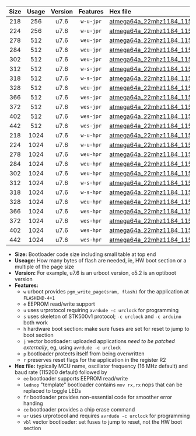 |Size|Usage|Version|Features|Hex file|
|:-:|:-:|:-:|:-:|:--|
|218|256|u7.6|`w-u-jpr`|[atmega64a_22mhz1184_115200bps_ur_vbl.hex](https://raw.githubusercontent.com/stefanrueger/urboot/main//atmega64a_22mhz1184_115200bps_ur_vbl.hex)|
|224|256|u7.6|`w-u-jpr`|[atmega64a_22mhz1184_115200bps_lednop_ur_vbl.hex](https://raw.githubusercontent.com/stefanrueger/urboot/main//atmega64a_22mhz1184_115200bps_lednop_ur_vbl.hex)|
|278|512|u7.6|`weu-jpr`|[atmega64a_22mhz1184_115200bps_ee_ur_vbl.hex](https://raw.githubusercontent.com/stefanrueger/urboot/main//atmega64a_22mhz1184_115200bps_ee_ur_vbl.hex)|
|284|512|u7.6|`weu-jpr`|[atmega64a_22mhz1184_115200bps_ee_lednop_ur_vbl.hex](https://raw.githubusercontent.com/stefanrueger/urboot/main//atmega64a_22mhz1184_115200bps_ee_lednop_ur_vbl.hex)|
|302|512|u7.6|`weu-jpr`|[atmega64a_22mhz1184_115200bps_ee_lednop_fr_ur_vbl.hex](https://raw.githubusercontent.com/stefanrueger/urboot/main//atmega64a_22mhz1184_115200bps_ee_lednop_fr_ur_vbl.hex)|
|312|512|u7.6|`w-s-jpr`|[atmega64a_22mhz1184_115200bps_vbl.hex](https://raw.githubusercontent.com/stefanrueger/urboot/main//atmega64a_22mhz1184_115200bps_vbl.hex)|
|318|512|u7.6|`w-s-jpr`|[atmega64a_22mhz1184_115200bps_lednop_vbl.hex](https://raw.githubusercontent.com/stefanrueger/urboot/main//atmega64a_22mhz1184_115200bps_lednop_vbl.hex)|
|328|512|u7.6|`weu-jpr`|[atmega64a_22mhz1184_115200bps_ee_lednop_fr_ce_ur_vbl.hex](https://raw.githubusercontent.com/stefanrueger/urboot/main//atmega64a_22mhz1184_115200bps_ee_lednop_fr_ce_ur_vbl.hex)|
|366|512|u7.6|`wes-jpr`|[atmega64a_22mhz1184_115200bps_ee_vbl.hex](https://raw.githubusercontent.com/stefanrueger/urboot/main//atmega64a_22mhz1184_115200bps_ee_vbl.hex)|
|372|512|u7.6|`wes-jpr`|[atmega64a_22mhz1184_115200bps_ee_lednop_vbl.hex](https://raw.githubusercontent.com/stefanrueger/urboot/main//atmega64a_22mhz1184_115200bps_ee_lednop_vbl.hex)|
|402|512|u7.6|`wes-jpr`|[atmega64a_22mhz1184_115200bps_ee_lednop_fr_vbl.hex](https://raw.githubusercontent.com/stefanrueger/urboot/main//atmega64a_22mhz1184_115200bps_ee_lednop_fr_vbl.hex)|
|442|512|u7.6|`wes-jpr`|[atmega64a_22mhz1184_115200bps_ee_lednop_fr_ce_vbl.hex](https://raw.githubusercontent.com/stefanrueger/urboot/main//atmega64a_22mhz1184_115200bps_ee_lednop_fr_ce_vbl.hex)|
|218|1024|u7.6|`w-u-hpr`|[atmega64a_22mhz1184_115200bps_ur.hex](https://raw.githubusercontent.com/stefanrueger/urboot/main//atmega64a_22mhz1184_115200bps_ur.hex)|
|224|1024|u7.6|`w-u-hpr`|[atmega64a_22mhz1184_115200bps_lednop_ur.hex](https://raw.githubusercontent.com/stefanrueger/urboot/main//atmega64a_22mhz1184_115200bps_lednop_ur.hex)|
|278|1024|u7.6|`weu-hpr`|[atmega64a_22mhz1184_115200bps_ee_ur.hex](https://raw.githubusercontent.com/stefanrueger/urboot/main//atmega64a_22mhz1184_115200bps_ee_ur.hex)|
|284|1024|u7.6|`weu-hpr`|[atmega64a_22mhz1184_115200bps_ee_lednop_ur.hex](https://raw.githubusercontent.com/stefanrueger/urboot/main//atmega64a_22mhz1184_115200bps_ee_lednop_ur.hex)|
|302|1024|u7.6|`weu-hpr`|[atmega64a_22mhz1184_115200bps_ee_lednop_fr_ur.hex](https://raw.githubusercontent.com/stefanrueger/urboot/main//atmega64a_22mhz1184_115200bps_ee_lednop_fr_ur.hex)|
|312|1024|u7.6|`w-s-hpr`|[atmega64a_22mhz1184_115200bps.hex](https://raw.githubusercontent.com/stefanrueger/urboot/main//atmega64a_22mhz1184_115200bps.hex)|
|318|1024|u7.6|`w-s-hpr`|[atmega64a_22mhz1184_115200bps_lednop.hex](https://raw.githubusercontent.com/stefanrueger/urboot/main//atmega64a_22mhz1184_115200bps_lednop.hex)|
|328|1024|u7.6|`weu-hpr`|[atmega64a_22mhz1184_115200bps_ee_lednop_fr_ce_ur.hex](https://raw.githubusercontent.com/stefanrueger/urboot/main//atmega64a_22mhz1184_115200bps_ee_lednop_fr_ce_ur.hex)|
|366|1024|u7.6|`wes-hpr`|[atmega64a_22mhz1184_115200bps_ee.hex](https://raw.githubusercontent.com/stefanrueger/urboot/main//atmega64a_22mhz1184_115200bps_ee.hex)|
|372|1024|u7.6|`wes-hpr`|[atmega64a_22mhz1184_115200bps_ee_lednop.hex](https://raw.githubusercontent.com/stefanrueger/urboot/main//atmega64a_22mhz1184_115200bps_ee_lednop.hex)|
|402|1024|u7.6|`wes-hpr`|[atmega64a_22mhz1184_115200bps_ee_lednop_fr.hex](https://raw.githubusercontent.com/stefanrueger/urboot/main//atmega64a_22mhz1184_115200bps_ee_lednop_fr.hex)|
|442|1024|u7.6|`wes-hpr`|[atmega64a_22mhz1184_115200bps_ee_lednop_fr_ce.hex](https://raw.githubusercontent.com/stefanrueger/urboot/main//atmega64a_22mhz1184_115200bps_ee_lednop_fr_ce.hex)|

- **Size:** Bootloader code size including small table at top end
- **Useage:** How many bytes of flash are needed, ie, HW boot section or a multiple of the page size
- **Version:** For example, u7.6 is an urboot version, o5.2 is an optiboot version
- **Features:**
  + `w` urboot provides `pgm_write_page(sram, flash)` for the application at `FLASHEND-4+1`
  + `e` EEPROM read/write support
  + `u` uses urprotocol requiring `avrdude -c urclock` for programming
  + `s` uses skeleton of STK500v1 protocol; `-c urclock` and `-c arduino` both work
  + `h` hardware boot section: make sure fuses are set for reset to jump to boot section
  + `j` vector bootloader: uploaded applications *need to be patched externally*, eg, using `avrdude -c urclock`
  + `p` bootloader protects itself from being overwritten
  + `r` preserves reset flags for the application in the register R2
- **Hex file:** typically MCU name, oscillator frequency (16 MHz default) and baud rate (115200 default) followed by
  + `ee` bootloader supports EEPROM read/write
  + `lednop` "template" bootloader contains `mov rx,rx` nops that can be replaced to toggle LEDs
  + `fr` bootloader provides non-essential code for smoother error handing
  + `ce` bootloader provides a chip erase command
  + `ur` uses urprotocol and requires `avrdude -c urclock` for programming
  + `vbl` vector bootloader: set fuses to jump to reset, not the HW boot section
